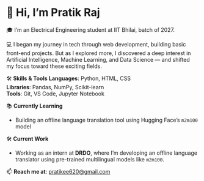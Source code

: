 # 👋 Hi, I’m Pratik Raj

🎓 I’m an Electrical Engineering student at IIT Bhilai, batch of 2027.

💻 I began my journey in tech through web development, building basic front-end projects. But as I explored more, I discovered a deep interest in Artificial Intelligence, Machine Learning, and Data Science — and shifted my focus toward these exciting fields.

🛠️ **Skills & Tools**
 **Languages**: Python, HTML, CSS  
 **Libraries**: Pandas, NumPy, Scikit-learn  
 **Tools**: Git, VS Code, Jupyter Notebook

📚 **Currently Learning**
- Building an offline language translation tool using Hugging Face’s `m2m100` model

🛠️ **Current Work**
- Working as an intern at **DRDO**, where I’m developing an offline language translator using pre-trained multilingual models like `m2m100`.

📫 **Reach me at**: [pratikee620@gmail.com](mailto:pratikee620@gmail.com)


